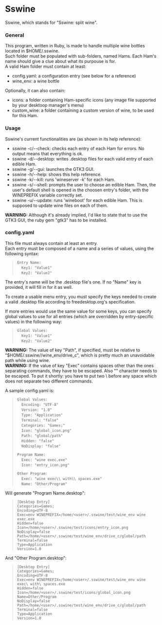 # Sswine
Sswine, which stands for "Sswine: split wine".

### General
This program, written in Ruby, is made to handle multiple wine bottles located
in $HOME/.sswine.  
Such folder must be populated with sub-folders, named Hams. Each Ham's name
should give a clue about what its purpouse is for.  
A valid Ham folder must contain at least:  
- config.yaml: a configuration entry (see below for a reference)  
- wine_env: a wine bottle  

Optionally, it can also contain:  
- icons: a folder containing Ham-specific icons (any image file supported by
         your desktoop manager's menu)  
- custom_wine: a folder containing a custom version of wine, to be used for
               this Ham.

### Usage
Sswine's current functionalities are (as shown in its help reference):  
- sswine -c/--check: checks each entry of each Ham for errors. No output means
                     that everything is ok.  
- sswine -d/--desktop: writes .desktop files for each valid entry of each
                       edible Ham.  
- sswine -g/--gui: launches the GTK3 GUI.  
- sswine -h/--help: shows this help reference.  
- sswine -k/--kill: runs 'wineserver -k' for each Ham.  
- sswine -s/--shell: prompts the user to choose an edible Ham. Then, the user's
                     default shell is opened in the choosen entry's folder,
                     with the WINEPREFIX variable correctly set.  
- sswine -u/--update: runs 'wineboot' for each edible Ham. This is supposed to
                      update wine files on each of them.  

**WARNING:** Although it's already implied, I'd like to state that to use the
GTK3 GUI, the ruby gem "gtk3" has to be installed.  

### config.yaml
This file must always contain at least an entry.  
Each entry must be composed of a name and a series of values, using the
following syntax:  
>`Entry Name:`  
>&emsp;`Key1: "Value1"`  
>&emsp;`Key2: "Value2"`  

The entry's name will be the .desktop file's one. If no "Name" key is provided,
it will fill in for it as well.  

To create a usable menu entry, you must specify the keys needed to create a
valid .desktop file according to freedesktop.org's specification.  

If more entries would use the same value for some keys, you can specify global
values to use for all entries (which are overridden by entry-specific values)
in the following way:  
>`Global Values:`  
>&emsp;`Key1: "Value1"`  
>&emsp;`Key2: "Value2"`  

**WARNING:** The value of key "Path", if specified, must be relative to
"$HOME/.sswine/<Ham>/wine_env/drive_c", which is pretty much an unavoidable
path while using wine.  
**WARNING:** If the value of key "Exec" contains spaces other than the ones
separating commands, they have to be escaped. Also "\" character needs to be
escaped. To put it shortly: you have to put two \ before any space which does
not separate two different commands.  

A sample config.yaml is:  
>`Global Values:`  
>&emsp;`Encoding: "UTF-8"`  
>&emsp;`Version: "1.0"`  
>&emsp;`Type: "Application"`  
>&emsp;`Terminal: "false"`  
>&emsp;`Categories: "Games;"`  
>&emsp;`Icon: "global_icon.png"`  
>&emsp;`Path: "global/path"`  
>&emsp;`Hidden: "false"`  
>&emsp;`NoDisplay: "false"`  
>
>`Program Name:`  
>&emsp;`Exec: "wine exec.exe"`  
>&emsp;`Icon: "entry_icon.png"`  
>
>`Other Program:`  
>&emsp;`Exec: "wine exec\\ with\\ spaces.exe"`  
>&emsp;`Name: "Other/Program"`  

Will generate "Program Name.desktop":  
>`[Desktop Entry]`  
>`Categories=Games;`  
>`Encoding=UTF-8`  
>`Exec=env WINEPREFIX=/home/<user>/.sswine/test/wine_env wine exec.exe`  
>`Hidden=false`  
>`Icon=/home/<user>/.sswine/test/icons/entry_icon.png`  
>`NoDisplay=false`  
>`Path=/home/<user>/.sswine/test/wine_env/drive_c/global/path`  
>`Terminal=false`  
>`Type=Application`  
>`Version=1.0`  

And "Other Program.desktop":  
>`[Desktop Entry]`  
>`Categories=Games;`  
>`Encoding=UTF-8`  
>`Exec=env WINEPREFIX=/home/<user>/.sswine/test/wine_env wine exec\ with\ spaces.exe`  
>`Hidden=false`  
>`Icon=/home/<user>/.sswine/test/icons/global_icon.png`  
>`Name=Other/Program`  
>`NoDisplay=false`  
>`Path=/home/<user>/.sswine/test/wine_env/drive_c/global/path`  
>`Terminal=false`  
>`Type=Application`  
>`Version=1.0`  

